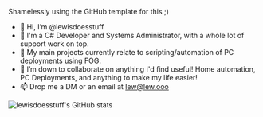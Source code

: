 Shamelessly using the GitHub template for this ;)

- 👋 Hi, I’m @lewisdoesstuff
- 👀 I'm a C# Developer and Systems Administrator, with a whole lot of support work on top.
- 🌱 My main projects currently relate to scripting/automation of PC deployments using FOG.
- 💞️ I’m down to collaborate on anything I'd find useful! Home automation, PC Deployments, and anything to make my life easier!
- 📫 Drop me a DM or an email at lew@lew.ooo



![lewisdoesstuff's GitHub stats](https://github-readme-stats.vercel.app/api?username=lewisdoesstuff&count_private=true&show_icons=true) 


<!---
lewisdoesstuff/lewisdoesstuff is a ✨ special ✨ repository because its `README.md` (this file) appears on your GitHub profile.
You can click the Preview link to take a look at your changes.
--->
